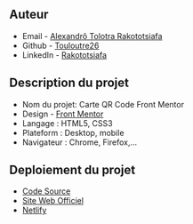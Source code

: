 ## Auteur

- Email - [Alexandrô Tolotra Rakototsiafa](tolotrarakototsiafa@gmail.com)
- Github - [Touloutre26](https://https://github.com/Touloutre26)
- LinkedIn - [Rakototsiafa](https://www.linkedin.com/in/rakototsiafa)


## Description du projet 

- Nom du projet: Carte QR Code Front Mentor
- Design - [Front Mentor](https://frontmentor.com)
- Langage : HTML5, CSS3
- Plateform : Desktop, mobile
- Navigateur : Chrome, Firefox,...


## Deploiement du projet

- [Code Source](https://github.com/Touloutre26/FrontChallenge.git)
- [Site Web Officiel](https://vercel.com/)
- [Netlify](https://www.netlify.com/)



